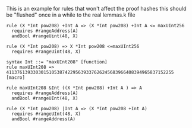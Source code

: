 This is an example for rules that won't affect the proof hashes
this should be "flushed" once in a while to the real lemmas.k file

```k
rule (X *Int pow208) +Int A => (X *Int pow208) +Int A <= maxUInt256
  requires #rangeAddress(A)
  andBool #rangeUint(48, X)

rule (X *Int pow208) => X *Int pow208 <=maxUInt256
  requires #rangeUint(48, X)

syntax Int ::= "maxUInt208" [function]
rule maxUInt208 => 411376139330301510538742295639337626245683966408394965837152255 [macro]

rule maxUInt208 &Int ((X *Int pow208) +Int A ) => A
  requires #rangeAddress(A)
  andBool #rangeUInt(48, X)

rule (X *Int pow208) |Int A => (X *Int pow208 +Int A)
  requires #rangeUInt(48, X)
  andBool #rangeAddress(A)
```
